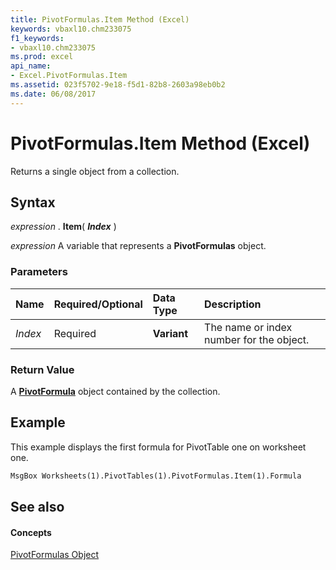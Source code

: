 ```yaml
---
title: PivotFormulas.Item Method (Excel)
keywords: vbaxl10.chm233075
f1_keywords:
- vbaxl10.chm233075
ms.prod: excel
api_name:
- Excel.PivotFormulas.Item
ms.assetid: 023f5702-9e18-f5d1-82b8-2603a98eb0b2
ms.date: 06/08/2017
---
```



# PivotFormulas.Item Method (Excel)

Returns a single object from a collection.


## Syntax

 _expression_ . **Item**( **_Index_** )

 _expression_ A variable that represents a **PivotFormulas** object.


### Parameters



|**Name**|**Required/Optional**|**Data Type**|**Description**|
|:-----|:-----|:-----|:-----|
| _Index_|Required| **Variant**|The name or index number for the object.|

### Return Value

A **[PivotFormula](pivotformula-object-excel.md)** object contained by the collection.


## Example

This example displays the first formula for PivotTable one on worksheet one.


```vb
MsgBox Worksheets(1).PivotTables(1).PivotFormulas.Item(1).Formula
```


## See also


#### Concepts


[PivotFormulas Object](pivotformulas-object-excel.md)

